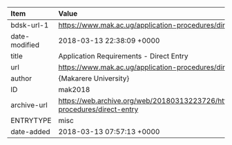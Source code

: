 | Item          | Value                                                                                                |
|:--------------|:-----------------------------------------------------------------------------------------------------|
| bdsk-url-1    | https://www.mak.ac.ug/application-procedures/direct-entry                                            |
| date-modified | 2018-03-13 22:38:09 +0000                                                                            |
| title         | Application Requirements - Direct Entry                                                              |
| url           | https://www.mak.ac.ug/application-procedures/direct-entry                                            |
| author        | {Makarere University}                                                                                |
| ID            | mak2018                                                                                              |
| archive-url   | https://web.archive.org/web/20180313223726/https://www.mak.ac.ug/application-procedures/direct-entry |
| ENTRYTYPE     | misc                                                                                                 |
| date-added    | 2018-03-13 07:57:13 +0000                                                                            |